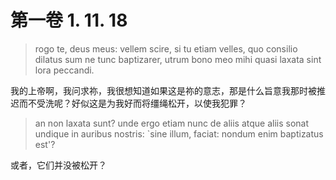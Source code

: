 # 第一卷 1. 11. 18

> rogo te, deus meus: vellem scire, si tu etiam velles, quo consilio dilatus sum ne tunc baptizarer, utrum bono meo mihi quasi laxata sint lora peccandi.

我的上帝啊，我问求祢，我很想知道如果这是祢的意志，那是什么旨意我那时被推迟而不受洗呢？好似这是为我好而将缰绳松开，以使我犯罪？

> an non laxata sunt? unde ergo etiam nunc de aliis atque aliis sonat undique in auribus nostris: `sine illum, faciat: nondum enim baptizatus est'?

或者，它们并没被松开？